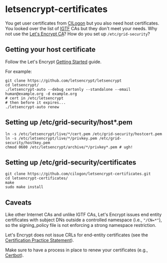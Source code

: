 # letsencrypt-certificates
You get user certificates from [CILogon](https://cilogon.org/) but you also need host certificates.
You looked over the list of [IGTF](https://igtf.net) CAs but they don't meet your needs.
Why not use the [Let's Encrypt CA](https://letsencrypt.org/)?
How do you set up `/etc/grid-security`?

## Getting your host certificate
Follow the Let's Encrypt [Getting Started](https://letsencrypt.org/getting-started/) guide.

For example:
```
git clone https://github.com/letsencrypt/letsencrypt
cd letsencrypt/
./letsencrypt-auto --debug certonly --standalone --email human@example.org -d example.org
# cert in /etc/letsencrypt
# then before it expires...
./letsencrypt-auto renew
```

## Setting up /etc/grid-security/host*.pem
```
ln -s /etc/letsencrypt/live/*/cert.pem /etc/grid-security/hostcert.pem
ln -s /etc/letsencrypt/live/*/privkey.pem /etc/grid-security/hostkey.pem
chmod 0600 /etc/letsencrypt/archive/*/privkey*.pem # ugh!
```

## Setting up /etc/grid-security/certificates
```
git clone https://github.com/cilogon/letsencrypt-certificates.git
cd letsencrypt-certificates/
make
sudo make install
```

## Caveats
Like other Internet CAs and unlike IGTF CAs, Let's Encrypt issues end entity certificates with subject DNs outside a controlled namespace (i.e., `"/CN=*"`), so the signing_policy file is not enforcing a strong namespace restriction.

Let's Encrypt does not issue CRLs for end-entity certificates (see the [Certification Practice Statement](http://cps.root-x1.letsencrypt.org)).

Make sure to have a process in place to renew your certificates (e.g., [Certbot](https://certbot.eff.org/)).
